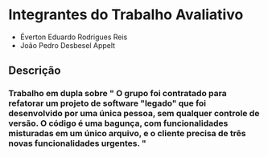 
<h1>Integrantes do Trabalho Avaliativo</h1>

 - Éverton Eduardo Rodrigues Reis
 - João Pedro Desbesel Appelt

  ## Descrição

  ### Trabalho em dupla sobre " O grupo foi contratado para refatorar um projeto de software "legado" que foi desenvolvido por uma única pessoa, sem qualquer controle de versão. O código é uma bagunça, com funcionalidades misturadas em um único arquivo, e o cliente precisa de três novas funcionalidades urgentes. "
